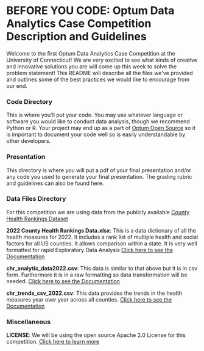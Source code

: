 # BEFORE YOU CODE: Optum Data Analytics Case Competition Description and Guidelines

Welcome to the first Optum Data Analytics Case Competition at the University of Connecticut! 
We are very excited to see what kinds of creative and innovative solutions you are will come up this week to solve the problem statement!
This README will describe all the files we've provided and outlines some of the best practices we would like to encourage from our end.

### Code Directory
This is where you'll put your code. You may use whatever language or software you would like to conduct data analysis, though we recommend Python or R. Your project may end up as a part of [Optum Open Source](https://opensource.optum.com/) so it is important to document your code well so is easily understandable by other developers.

### Presentation
This directory is where you will put a pdf of your final presentation and/or any code you used to generate your final presentation. The grading rubric and guidelines can also be found here.

### Data Files Directory
For this competition we are using data from the publicly available [County Health Rankings Dataset]()

**2022 County Health Rankings Data.xlsx**: This is a data dictionary of all the health measures for 2022. It includes a rank list of multiple health and social factors for all US counties. It allows comparison within a state. It is very well formatted for rapid Exploratory Data Analysis [Click here to see the Documentation](https://www.countyhealthrankings.org/sites/default/files/media/document/DataDictionary_2022.pdf)

**chr_analytic_data2022.csv**: This data is similar to that above but it is in csv form. Furthermore it is in a raw formatting so data transformation will be needed. [Click here to see the Documentation](https://www.countyhealthrankings.org/explore-health-rankings/rankings-data-documentation#:~:text=2022%20CHR%20CSV/SAS%20Analytic%20Data%20Documentation)

**chr_trends_csv_2022.csv**: This data provides the trends in the health measures year over year across all counties. [Click here to see the Documentation](https://www.countyhealthrankings.org/explore-health-rankings/rankings-data-documentation#:~:text=2021%20CHR%20Trends%20Data%20Documentation)

### Miscellaneous  
**LICENSE**: We will be using the open source Apache 2.0 License for this competition. [Click here to learn more](https://choosealicense.com/licenses/apache-2.0/)
